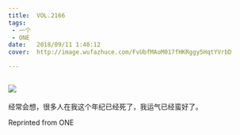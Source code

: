 ```yaml
---
title:	VOL.2166
tags:
 - 一个
 - ONE
date:	2018/09/11 1:40:12
cover:	http://image.wufazhuce.com/FvUbfMAoM017fHKRggy5HqtYVrbD

---
```

![](http://image.wufazhuce.com/FvUbfMAoM017fHKRggy5HqtYVrbD)
---

经常会想，很多人在我这个年纪已经死了，我运气已经蛮好了。
 
Reprinted from ONE
